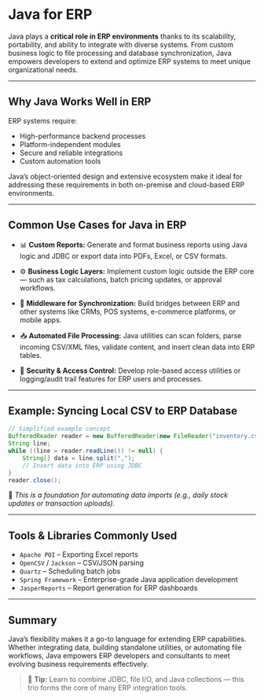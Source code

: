 # Java for ERP

Java plays a **critical role in ERP environments** thanks to its scalability, portability, and ability to integrate with diverse systems. From custom business logic to file processing and database synchronization, Java empowers developers to extend and optimize ERP systems to meet unique organizational needs.

---

## Why Java Works Well in ERP

ERP systems require:

- High-performance backend processes
- Platform-independent modules
- Secure and reliable integrations
- Custom automation tools

Java’s object-oriented design and extensive ecosystem make it ideal for addressing these requirements in both on-premise and cloud-based ERP environments.

---

## Common Use Cases for Java in ERP

- 📊 **Custom Reports:**
  Generate and format business reports using Java logic and JDBC or export data into PDFs, Excel, or CSV formats.

- ⚙️ **Business Logic Layers:**
  Implement custom logic outside the ERP core — such as tax calculations, batch pricing updates, or approval workflows.

- 🔄 **Middleware for Synchronization:**
  Build bridges between ERP and other systems like CRMs, POS systems, e-commerce platforms, or mobile apps.

- 📥 **Automated File Processing:**
  Java utilities can scan folders, parse incoming CSV/XML files, validate content, and insert clean data into ERP tables.

- 🔐 **Security & Access Control:**
  Develop role-based access utilities or logging/audit trail features for ERP users and processes.

---

## Example: Syncing Local CSV to ERP Database

```java
// Simplified example concept
BufferedReader reader = new BufferedReader(new FileReader("inventory.csv"));
String line;
while ((line = reader.readLine()) != null) {
    String[] data = line.split(",");
    // Insert data into ERP using JDBC
}
reader.close();
```

🧾 *This is a foundation for automating data imports (e.g., daily stock updates or transaction uploads).*

---

## Tools & Libraries Commonly Used

- `Apache POI` – Exporting Excel reports
- `OpenCSV` / `Jackson` – CSV/JSON parsing
- `Quartz` – Scheduling batch jobs
- `Spring Framework` – Enterprise-grade Java application development
- `JasperReports` – Report generation for ERP dashboards

---

## Summary

Java’s flexibility makes it a go-to language for extending ERP capabilities. Whether integrating data, building standalone utilities, or automating file workflows, Java empowers ERP developers and consultants to meet evolving business requirements effectively.

> 🧠 **Tip:** Learn to combine JDBC, file I/O, and Java collections — this trio forms the core of many ERP integration tools.